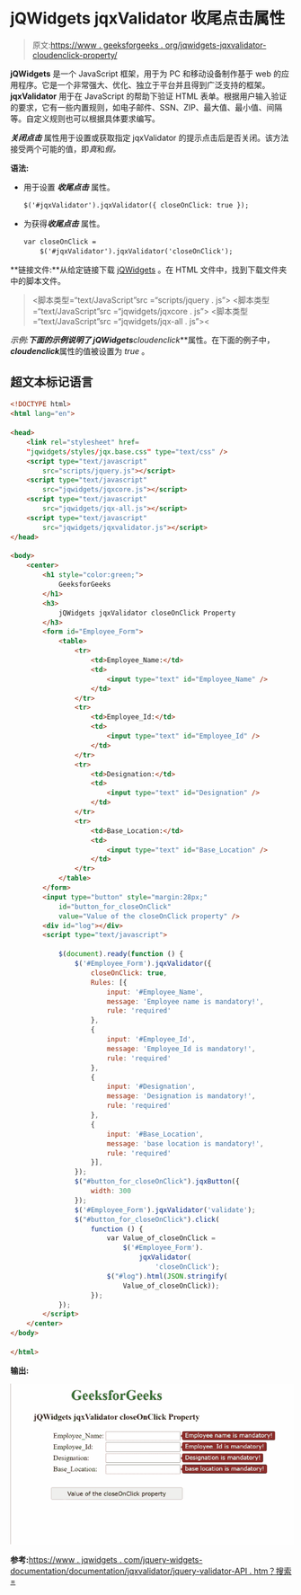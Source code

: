 # jQWidgets jqxValidator 收尾点击属性

> 原文:[https://www . geeksforgeeks . org/jqwidgets-jqxvalidator-cloudenclick-property/](https://www.geeksforgeeks.org/jqwidgets-jqxvalidator-closeonclick-property/)

**jQWidgets** 是一个 JavaScript 框架，用于为 PC 和移动设备制作基于 web 的应用程序。它是一个非常强大、优化、独立于平台并且得到广泛支持的框架。 **jqxValidator** 用于在 JavaScript 的帮助下验证 HTML 表单。根据用户输入验证的要求，它有一些内置规则，如电子邮件、SSN、ZIP、最大值、最小值、间隔等。自定义规则也可以根据具体要求编写。

***关闭点击*** 属性用于设置或获取指定 jqxValidator 的提示点击后是否关闭。该方法接受两个可能的值，即*真*和*假。*

**语法:**

*   用于设置 ***收尾点击*** 属性。

    ```html
    $('#jqxValidator').jqxValidator({ closeOnClick: true });
    ```

*   为获得***收尾点击*** 属性。

    ```html
    var closeOnClick = 
        $('#jqxValidator').jqxValidator('closeOnClick');
    ```

**链接文件:**从给定链接下载 [jQWidgets](https://www.jqwidgets.com/download/) 。在 HTML 文件中，找到下载文件夹中的脚本文件。

> <link rel="”stylesheet”" href="”jqwidgets/styles/jqx.base.css”" type="”text/css”">
> <脚本类型=“text/JavaScript”src =“scripts/jquery . js”></脚本>
> <脚本类型=“text/JavaScript”src =“jqwidgets/jqxcore . js”></脚本>
> <脚本类型=“text/JavaScript”src =“jqwidgets/jqx-all . js”><

**示例:**下面的示例说明了 jQWidgets***cloudenclick***属性。在下面的例子中，***cloudenclick***属性的值被设置为 *true* 。

## 超文本标记语言

```html
<!DOCTYPE html>
<html lang="en">

<head>
    <link rel="stylesheet" href=
    "jqwidgets/styles/jqx.base.css" type="text/css" />
    <script type="text/javascript" 
        src="scripts/jquery.js"></script>
    <script type="text/javascript" 
        src="jqwidgets/jqxcore.js"></script>
    <script type="text/javascript" 
        src="jqwidgets/jqx-all.js"></script>
    <script type="text/javascript" 
        src="jqwidgets/jqxvalidator.js"></script>
</head>

<body>
    <center>
        <h1 style="color:green;">
            GeeksforGeeks
        </h1>
        <h3>
            jQWidgets jqxValidator closeOnClick Property
        </h3>
        <form id="Employee_Form">
            <table>
                <tr>
                    <td>Employee_Name:</td>
                    <td>
                        <input type="text" id="Employee_Name" />
                    </td>
                </tr>
                <tr>
                    <td>Employee_Id:</td>
                    <td>
                        <input type="text" id="Employee_Id" />
                    </td>
                </tr>
                <tr>
                    <td>Designation:</td>
                    <td>
                        <input type="text" id="Designation" />
                    </td>
                </tr>
                <tr>
                    <td>Base_Location:</td>
                    <td>
                        <input type="text" id="Base_Location" />
                    </td>
                </tr>
            </table>
        </form>
        <input type="button" style="margin:28px;" 
            id="button_for_closeOnClick"
            value="Value of the closeOnClick property" />
        <div id="log"></div>
        <script type="text/javascript">

            $(document).ready(function () {
                $('#Employee_Form').jqxValidator({
                    closeOnClick: true,
                    Rules: [{
                        input: '#Employee_Name',
                        message: 'Employee name is mandatory!',
                        rule: 'required'
                    },
                    {
                        input: '#Employee_Id',
                        message: 'Employee_Id is mandatory!',
                        rule: 'required'
                    },
                    {
                        input: '#Designation',
                        message: 'Designation is mandatory!',
                        rule: 'required'
                    },
                    {
                        input: '#Base_Location',
                        message: 'base location is mandatory!',
                        rule: 'required'
                    }],
                });
                $("#button_for_closeOnClick").jqxButton({
                    width: 300
                });
                $('#Employee_Form').jqxValidator('validate');
                $("#button_for_closeOnClick").click(
                    function () {
                        var Value_of_closeOnClick =
                            $('#Employee_Form').
                                jqxValidator(
                                    'closeOnClick');
                        $("#log").html(JSON.stringify(
                            Value_of_closeOnClick));
                    });
            });
        </script>
    </center>
</body>

</html>
```

**输出:**

![](img/72c7c7f6f65eac0cc955235ed9e96af0.png)

**参考:**[https://www . jqwidgets . com/jquery-widgets-documentation/documentation/jqxvalidator/jquery-validator-API . htm？搜索=](https://www.jqwidgets.com/jquery-widgets-documentation/documentation/jqxvalidator/jquery-validator-api.htm?search=)